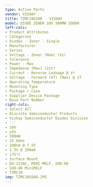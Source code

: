 ```yaml
---
type: Active Parts
vendor: VISHAY
title: TZMC10GS08　　VISHAY
model: DIODE ZENER 10V 500MW SOD80
left-cols:
- Product Attributes
- Categories
- Diodes - Zener - Single
- Manufacturer
- Series
- Voltage - Zener (Nom) (Vz)
- Tolerance
- Power - Max
- Impedance (Max) (Zzt)
- Current - Reverse Leakage @ Vr
- Voltage - Forward (Vf) (Max) @ If
- Operating Temperature
- Mounting Type
- Package / Case
- Supplier Device Package
- Base Part Number
right-cols:
- Select All
- Discrete Semiconductor Products
- Vishay Semiconductor Diodes Division
- '-'
- 10V
- ±5%
- 500mW
- 15 Ohms
- 100nA @ 7.5V
- 1.5V @ 200mA
- 175°C
- Surface Mount
- DO-213AC, MINI-MELF, SOD-80
- SOD-80 MiniMELF
- TZMC10
img: TZMC10GS08.JPG
---
```

